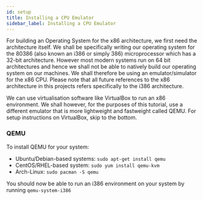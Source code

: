 ```yaml
---
id: setup
title: Installing a CPU Emulator
sidebar_label: Installing a CPU Emulator
---
```


For building an Operating System for the x86 architecture, we first need the architecture itself. We shall be specifically writing our operating system for the 80386 (also known an i386 or simply 386) microprocessor which has a 32-bit architecture. However most modern systems run on 64 bit architectures and hence we shall not be able to natively build our operating system on our machines. We shall therefore be using an emulator/simulator for the x86 CPU. Please note that all future references to the x86 architecture in this projects refers specifically to the i386 architecture.

We can use virtualisation software like VirtualBox to run an x86 environment. We shall however, for the purposes of this tutorial, use a different emulator that is more lightweight and fastweight called QEMU. For setup instructions on VirtualBox, skip to the bottom.

### QEMU

To install QEMU for your system:  
* Ubuntu/Debian-based systems: `sudo apt-get install qemu`
* CentOS/RHEL-based system: `sudo yum install qemu-kvm`
* Arch-Linux: `sudo pacman -S qemu`

You should now be able to run an i386 environment on your system by running `qemu-system-i386`
